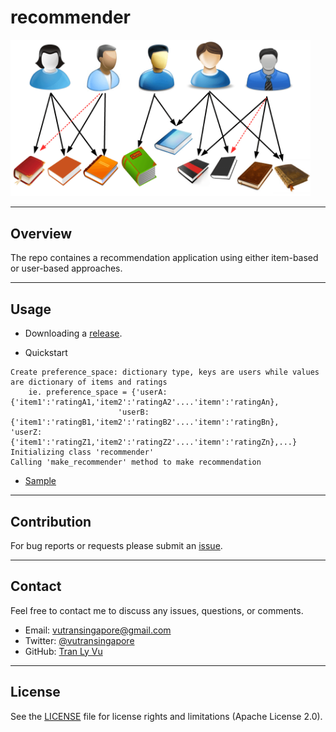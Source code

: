 # **recommender**

<img src="img/recommender.png" width="480" alt="Combined Image" />

---
Overview
---

The repo containes a recommendation application using either item-based or user-based approaches.

---
Usage
---

- Downloading a [release](https://github.com/tranlyvu/recommender/releases).

- Quickstart

```
Create preference_space: dictionary type, keys are users while values are dictionary of items and ratings
    ie. preference_space = {'userA:{'item1':'ratingA1,'item2':'ratingA2'....'itemn':'ratingAn},
						'userB:{'item1':'ratingB1,'item2':'ratingB2'....'itemn':'ratingBn},					'userZ:{'item1':'ratingZ1,'item2':'ratingZ2'....'itemn':'ratingZn},...}
Initializing class 'recommender'
Calling 'make_recommender' method to make recommendation 
```

- [Sample](https://github.com/tranlyvu/recommender/tree/master/sample)

---
Contribution
---
For bug reports or requests please submit an [issue](https://github.com/tranlyvu/recommender/issues).

---
Contact
---

Feel free to contact me to discuss any issues, questions, or comments.
*  Email: vutransingapore@gmail.com
*  Twitter: [@vutransingapore](https://twitter.com/vutransingapore)
*  GitHub: [Tran Ly Vu](https://github.com/tranlyvu)

---
License
---

See the [LICENSE](https://github.com/tranlyvu/recommender/blob/master/LICENSE) file for license rights and limitations (Apache License 2.0).



